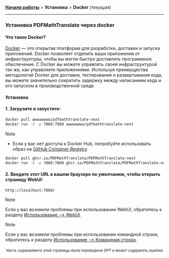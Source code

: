 [**Начало работы**](./getting-started.md) > **Установка** > **Docker** _(текущая)_

---

### Установка PDFMathTranslate через docker

#### Что такое Docker?

[Docker](https://docs.docker.com/get-started/docker-overview/) — это открытая платформа для разработки, доставки и запуска приложений. Docker позволяет отделить ваши приложения от инфраструктуры, чтобы вы могли быстро доставлять программное обеспечение. С Docker вы можете управлять своей инфраструктурой так же, как управляете приложениями. Используя преимущества методологий Docker для доставки, тестирования и развертывания кода, вы можете значительно сократить задержку между написанием кода и его запуском в производственной среде.

#### Установка

<h4>1. Загрузите и запустите:</h4>

```bash
docker pull awwaawwa/pdfmathtranslate-next
docker run -d -p 7860:7860 awwaawwa/pdfmathtranslate-next
```

> [!NOTE]
> 
> - Если у вас нет доступа к Docker Hub, попробуйте использовать образ на [GitHub Container Registry](https://github.com/PDFMathTranslate/PDFMathTranslate-next/pkgs/container/pdfmathtranslate).
> 
> ```bash
> docker pull ghcr.io/PDFMathTranslate/PDFMathTranslate-next
> docker run -d -p 7860:7860 ghcr.io/PDFMathTranslate/PDFMathTranslate-next
> ```

<h4>2. Введите этот URL в вашем браузере по умолчанию, чтобы открыть страницу WebUI:</h4>

```
http://localhost:7860/
```

> [!NOTE]
> Если у вас возникли проблемы при использовании WebUI, обратитесь к разделу [Использование --> WebUI](./USAGE_webui.md).

> [!NOTE]
> Если у вас возникли проблемы при использовании командной строки, обратитесь к разделу [Использование --> Командная строка](./USAGE_commandline.md).
<!-- 
#### For docker deployment on cloud service:

<div>
<a href="https://www.heroku.com/deploy?template=https://github.com/PDFMathTranslate/PDFMathTranslate-next">
  <img src="https://www.herokucdn.com/deploy/button.svg" alt="Deploy" height="26"></a>
<a href="https://render.com/deploy">
  <img src="https://render.com/images/deploy-to-render-button.svg" alt="Deploy to Koyeb" height="26"></a>
<a href="https://zeabur.com/templates/5FQIGX?referralCode=reycn">
  <img src="https://zeabur.com/button.svg" alt="Deploy on Zeabur" height="26"></a>
<a href="https://app.koyeb.com/deploy?type=git&builder=buildpack&repository=github.com/PDFMathTranslate/PDFMathTranslate-next&branch=main&name=pdf-math-translate">
  <img src="https://www.koyeb.com/static/images/deploy/button.svg" alt="Deploy to Koyeb" height="26"></a>
</div>

-->

<div align="right"> 
<h6><small>Часть содержимого этой страницы была переведена GPT и может содержать ошибки.</small></h6>